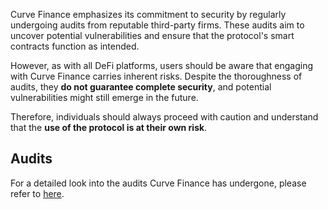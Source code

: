 Curve Finance emphasizes its commitment to security by regularly undergoing audits from reputable third-party firms. These audits aim to uncover potential vulnerabilities and ensure that the protocol's smart contracts function as intended. 

However, as with all DeFi platforms, users should be aware that engaging with Curve Finance carries inherent risks. Despite the thoroughness of audits, they **do not guarantee complete security**, and potential vulnerabilities might still emerge in the future. 

Therefore, individuals should always proceed with caution and understand that the **use of the protocol is at their own risk**. 

## **Audits**

For a detailed look into the audits Curve Finance has undergone, please refer to [here](https://docs.curve.finance/security/security/#security-audits).